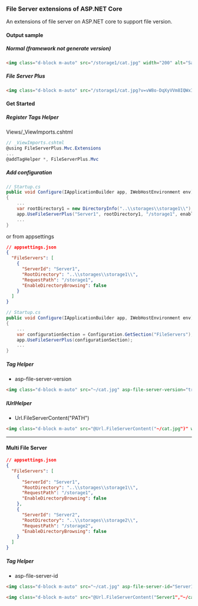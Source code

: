 ### File Server extensions of ASP.NET Core

An extensions of file server on ASP.NET core to support file version.

#### Output sample

##### Normal (framework not generate version)
```html
<img class="d-block m-auto" src="/storage1/cat.jpg" width="200" alt="Sample cat">
```

##### File Server Plus
```html
<img class="d-block m-auto" src="/storage1/cat.jpg?v=vW8o-DqXyVVm8IQWxIOh8eFuv91UvMW9uJ2ei1a2vX8" width="200" alt="Sample cat">
```

#### Get Started

##### Register Tags Helper
Views/_ViewImports.cshtml

```csharp
// _ViewImports.cshtml
@using FileServerPlus.Mvc.Extensions
... 
@addTagHelper *, FileServerPlus.Mvc
```

##### Add configuration

```csharp
// Startup.cs
public void Configure(IApplicationBuilder app, IWebHostEnvironment env)
{
    ...
    var rootDirectory1 = new DirectoryInfo("..\\storages\\storage1\\");
    app.UseFileServerPlus("Server1", rootDirectory1, "/storage1", enableDirectoryBrowsing: true);
    ...
}
```

or from appsettings

```json
// appsettings.json
{
  "FileServers": [
    {
      "ServerId": "Server1",
      "RootDirectory": "..\\storages\\storage1\\",
      "RequestPath": "/storage1",
      "EnableDirectoryBrowsing": false
    }
  ]
}
```

```csharp
// Startup.cs
public void Configure(IApplicationBuilder app, IWebHostEnvironment env)
{
    ...
    var configurationSection = Configuration.GetSection("FileServers");
    app.UseFileServerPlus(configurationSection);
    ...
}
```

##### Tag Helper 
- asp-file-server-version

```html
<img class="d-block m-auto" src="~/cat.jpg" asp-file-server-version="true" width="200" alt="Sample cat" />
```

##### IUrlHelper
- Url.FileServerContent("PATH")

```html
<img class="d-block m-auto" src="@Url.FileServerContent("~/cat.jpg")" width="200" alt="Sample cat" /> 
``` 

- - - -
#### Multi File Server

```json
// appsettings.json
{
  "FileServers": [
    {
      "ServerId": "Server1",
      "RootDirectory": "..\\storages\\storage1\\",
      "RequestPath": "/storage1",
      "EnableDirectoryBrowsing": false
    },
    {
      "ServerId": "Server2",
      "RootDirectory": "..\\storages\\storage2\\",
      "RequestPath": "/storage2",
      "EnableDirectoryBrowsing": false
    }
  ]
}
```

##### Tag Helper 
- asp-file-server-id

```html
<img class="d-block m-auto" src="~/cat.jpg" asp-file-server-id="Server1" asp-file-server-version="true" width="200" alt="Sample cat" />
```

```html
<img class="d-block m-auto" src="@Url.FileServerContent("Server1","~/cat.jpg")" width="200" alt="Sample cat" />
```